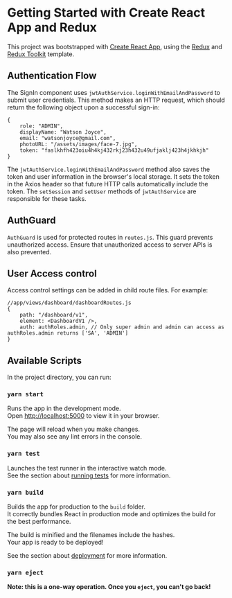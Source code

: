# Getting Started with Create React App and Redux

This project was bootstrapped with [Create React App](https://github.com/facebook/create-react-app), using the [Redux](https://redux.js.org/) and [Redux Toolkit](https://redux-toolkit.js.org/) template.

## Authentication Flow
The SignIn component uses `jwtAuthService.loginWithEmailAndPassword` to submit user credentials. This method makes an HTTP request, which should return the following object upon a successful sign-in:
```
{
    role: "ADMIN",
    displayName: "Watson Joyce",
    email: "watsonjoyce@gmail.com",
    photoURL: "/assets/images/face-7.jpg",
    token: "faslkhfh423oiu4h4kj432rkj23h432u49ufjaklj423h4jkhkjh"
}
```
The `jwtAuthService.loginWithEmailAndPassword` method also saves the token and user information in the browser's local storage. It sets the token in the Axios header so that future HTTP calls automatically include the token. The `setSession` and `setUser` methods of `jwtAuthService` are responsible for these tasks.

## AuthGuard
`AuthGuard` is used for protected routes in `routes.js`. This guard prevents unauthorized access. Ensure that unauthorized access to server APIs is also prevented.

## User Access control
Access control settings can be added in child route files. For example:
```
//app/views/dashboard/dashboardRoutes.js
{
    path: "/dashboard/v1",
    element: <DashboardV1 />,
    auth: authRoles.admin, // Only super admin and admin can access as authRoles.admin returns ['SA', 'ADMIN']
}
```





## Available Scripts

In the project directory, you can run:

### `yarn start`

Runs the app in the development mode.\
Open [http://localhost:5000](http://localhost:5000) to view it in your browser.

The page will reload when you make changes.\
You may also see any lint errors in the console.

### `yarn test`

Launches the test runner in the interactive watch mode.\
See the section about [running tests](https://facebook.github.io/create-react-app/docs/running-tests) for more information.

### `yarn build`

Builds the app for production to the `build` folder.\
It correctly bundles React in production mode and optimizes the build for the best performance.

The build is minified and the filenames include the hashes.\
Your app is ready to be deployed!

See the section about [deployment](https://facebook.github.io/create-react-app/docs/deployment) for more information.

### `yarn eject`

**Note: this is a one-way operation. Once you `eject`, you can't go back!**
